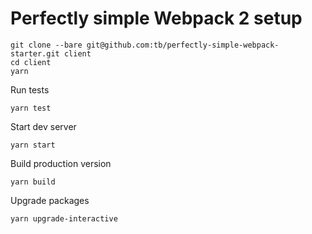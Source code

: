 # Perfectly simple Webpack 2 setup

    git clone --bare git@github.com:tb/perfectly-simple-webpack-starter.git client 
    cd client
    yarn

Run tests

    yarn test

Start dev server

    yarn start

Build production version

    yarn build

Upgrade packages

    yarn upgrade-interactive
